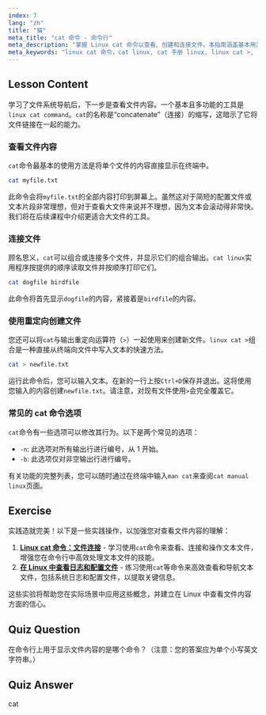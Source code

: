 ```yaml
---
index: 7
lang: "zh"
title: "猫"
meta_title: "cat 命令 - 命令行"
meta_description: "掌握 Linux cat 命令以查看、创建和连接文件。本指南涵盖基本用法、常用选项以及如何将 linux cat 与重定向（如 linux cat >）一起使用。"
meta_keywords: "linux cat 命令，cat linux, cat 手册 linux, linux cat >, 查看文件内容，连接文件，linux 命令，命令行"
---
```


## Lesson Content

学习了文件系统导航后，下一步是查看文件内容。一个基本且多功能的工具是`linux cat command`。`cat`的名称是“concatenate”（连接）的缩写，这暗示了它将文件链接在一起的能力。

### 查看文件内容

`cat`命令最基本的使用方法是将单个文件的内容直接显示在终端中。

```bash
cat myfile.txt
```

此命令会将`myfile.txt`的全部内容打印到屏幕上。虽然这对于简短的配置文件或文本片段非常理想，但对于查看大文件来说并不理想，因为文本会滚动得非常快。我们将在后续课程中介绍更适合大文件的工具。

### 连接文件

顾名思义，`cat`可以组合或连接多个文件，并显示它们的组合输出。`cat linux`实用程序按提供的顺序读取文件并按顺序打印它们。

```bash
cat dogfile birdfile
```

此命令将首先显示`dogfile`的内容，紧接着是`birdfile`的内容。

### 使用重定向创建文件

您还可以将`cat`与输出重定向运算符（`>`）一起使用来创建新文件。`linux cat >`组合是一种直接从终端向文件中写入文本的快速方法。

```bash
cat > newfile.txt
```

运行此命令后，您可以输入文本。在新的一行上按`Ctrl+D`保存并退出。这将使用您输入的内容创建`newfile.txt`。请注意，对现有文件使用`>`会完全覆盖它。

### 常见的 cat 命令选项

`cat`命令有一些选项可以修改其行为。以下是两个常见的选项：

- `-n`: 此选项对所有输出行进行编号，从 1 开始。
- `-b`: 此选项仅对非空输出行进行编号。

有关功能的完整列表，您可以随时通过在终端中输入`man cat`来查阅`cat manual linux`页面。

## Exercise

实践造就完美！以下是一些实践操作，以加强您对查看文件内容的理解：

1. **[Linux cat 命令：文件连接](https://labex.io/zh/labs/linux-linux-cat-command-file-concatenating-210986)** - 学习使用`cat`命令来查看、连接和操作文本文件，增强您在命令行中高效处理文本文件的技能。
2. **[在 Linux 中查看日志和配置文件](https://labex.io/zh/labs/linux-viewing-log-and-configuration-files-in-linux-387914)** - 练习使用`cat`等命令来高效查看和导航文本文件，包括系统日志和配置文件，以提取关键信息。

这些实验将帮助您在实际场景中应用这些概念，并建立在 Linux 中查看文件内容方面的信心。

## Quiz Question

在命令行上用于显示文件内容的是哪个命令？（注意：您的答案应为单个小写英文字符串。）

## Quiz Answer

cat
